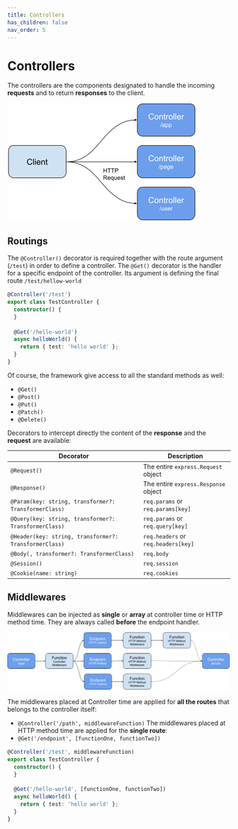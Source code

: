 ```yaml
---
title: Controllers
has_children: false
nav_order: 5
---
```


# Controllers
The controllers are the components designated to handle the incoming **requests** and to return **responses** to the client.

![Controllers](images/controllers.png)

## Routings
The `@Controller()` decorator is required together with the route argument (`/test`) in order to define a controller.
The `@Get()` decorator is the handler for a specific endpoint of the controller. Its argument is defining the final route `/test/hellow-world`
```typescript
@Controller('/test')
export class TestController {
  constructor() {
  }
  
  @Get('/hello-world')
  async helloWorld() {
    return { test: 'hello world' };
  }
}
```

Of course, the framework give access to all the standard methods as well:
- `@Get()`
- `@Post()`
- `@Put()`
- `@Patch()`
- `@Delete()`

Decorators to intercept directly the content of the **response** and the **request** are available:

| Decorator                                               | Description                          |
|---------------------------------------------------------|--------------------------------------|
| `@Request()`                                            | The entire `express.Request` object  |
| `@Response()`                                           | The entire `express.Response` object |
| `@Param(key: string, transformer?: TransformerClass)`   | `req.params` or `req.params[key]`    | 
| `@Query(key: string, transformer?: TransformerClass)`   | `req.params` or `req.query[key]`     |
| `@Header(key: string, transformer?: TransformerClass)`  | `req.headers` or `req.headers[key]`  |
| `@Body(, transformer?: TransformerClass)`               | `req.body`                           |
| `@Session()`                                            | `req.session`                        |
| `@Cookie(name: string)`                                 | `req.cookies`                        |


## Middlewares
Middlewares can be injected as **single** or **array** at controller time or HTTP method time.
They are always called **before** the endpoint handler.

![Middlewares](images/middlewares.png)

The middlewares placed at Controller time are applied for **all the routes** that belongs to the controller itself:
- `@Controller('/path', middlewareFunction)`
  The middlewares placed at HTTP method time are applied for the **single route**:
- `@Get('/endpoint', [functionOne, functionTwo])`

```typescript
@Controller('/test', middlewareFunction)
export class TestController {
  constructor() {
  }
  
  @Get('/hello-world', [functionOne, functionTwo])
  async helloWorld() {
    return { test: 'hello world' };
  }
}
```
